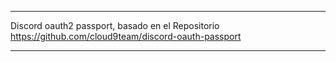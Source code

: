 ------------
Discord oauth2 passport, basado en el Repositorio https://github.com/cloud9team/discord-oauth-passport

------------
